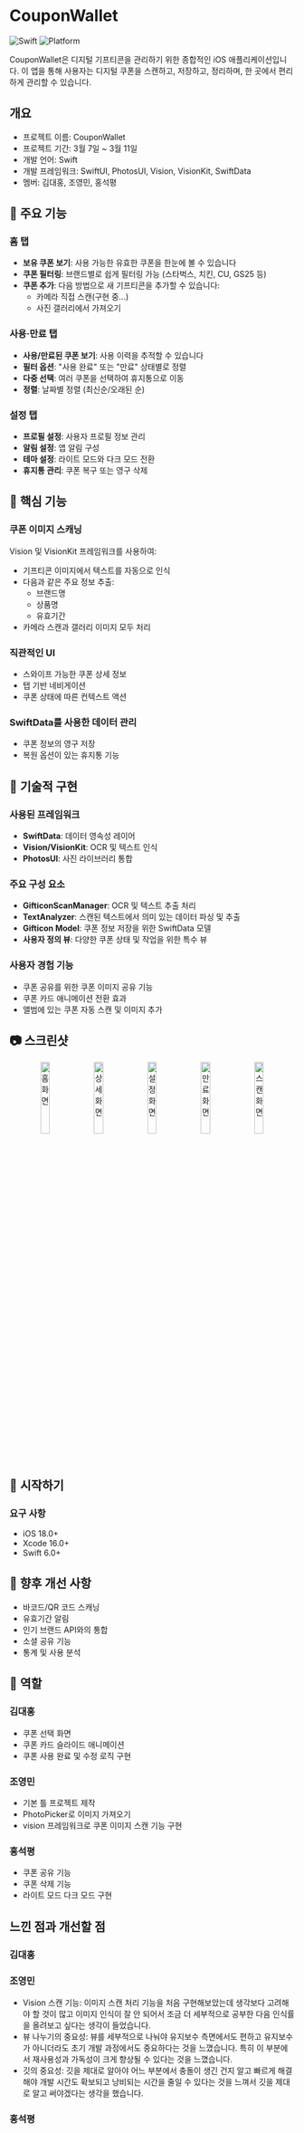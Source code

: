 # CouponWallet  
![Swift](https://img.shields.io/badge/Swift-6.0-F05138?logo=swift)
![Platform](https://img.shields.io/badge/Platforms-iOS%2018.0+-007AFF?logo=apple)

CouponWallet은 디지털 기프티콘을 관리하기 위한 종합적인 iOS 애플리케이션입니다. 이 앱을 통해 사용자는 디지털 쿠폰을 스캔하고, 저장하고, 정리하며, 한 곳에서 편리하게 관리할 수 있습니다.

## 개요

- 프로젝트 이름: CouponWallet
- 프로젝트 기간: 3월 7일 ~ 3월 11일
- 개발 언어: Swift
- 개발 프레임워크: SwiftUI, PhotosUI, Vision, VisionKit, SwiftData
- 멤버: 김대홍, 조영민, 홍석평

## 🌟 주요 기능
### 홈 탭
- **보유 쿠폰 보기**: 사용 가능한 유효한 쿠폰을 한눈에 볼 수 있습니다
- **쿠폰 필터링**: 브랜드별로 쉽게 필터링 가능 (스타벅스, 치킨, CU, GS25 등)
- **쿠폰 추가**: 다음 방법으로 새 기프티콘을 추가할 수 있습니다:
  - 카메라 직접 스캔(구현 중...)
  - 사진 갤러리에서 가져오기
### 사용·만료 탭
- **사용/만료된 쿠폰 보기**: 사용 이력을 추적할 수 있습니다
- **필터 옵션**: "사용 완료" 또는 "만료" 상태별로 정렬
- **다중 선택**: 여러 쿠폰을 선택하여 휴지통으로 이동
- **정렬**: 날짜별 정렬 (최신순/오래된 순)
### 설정 탭
- **프로필 설정**: 사용자 프로필 정보 관리
- **알림 설정**: 앱 알림 구성
- **테마 설정**: 라이트 모드와 다크 모드 전환
- **휴지통 관리**: 쿠폰 복구 또는 영구 삭제
## 📱 핵심 기능
### 쿠폰 이미지 스캐닝
Vision 및 VisionKit 프레임워크를 사용하여:
- 기프티콘 이미지에서 텍스트를 자동으로 인식
- 다음과 같은 주요 정보 추출:
  - 브랜드명
  - 상품명
  - 유효기간
- 카메라 스캔과 갤러리 이미지 모두 처리
  
### 직관적인 UI
- 스와이프 가능한 쿠폰 상세 정보
- 탭 기반 네비게이션
- 쿠폰 상태에 따른 컨텍스트 액션

### SwiftData를 사용한 데이터 관리
- 쿠폰 정보의 영구 저장
- 복원 옵션이 있는 휴지통 기능

## 🔧 기술적 구현
### 사용된 프레임워크
- **SwiftData**: 데이터 영속성 레이어
- **Vision/VisionKit**: OCR 및 텍스트 인식
- **PhotosUI**: 사진 라이브러리 통합
  
### 주요 구성 요소
- **GifticonScanManager**: OCR 및 텍스트 추출 처리
- **TextAnalyzer**: 스캔된 텍스트에서 의미 있는 데이터 파싱 및 추출
- **Gifticon Model**: 쿠폰 정보 저장을 위한 SwiftData 모델
- **사용자 정의 뷰**: 다양한 쿠폰 상태 및 작업을 위한 특수 뷰
  
### 사용자 경험 기능
- 쿠폰 공유를 위한 쿠폰 이미지 공유 기능
- 쿠폰 카드 애니메이션 전환 효과
- 앨범에 있는 쿠폰 자동 스캔 및 이미지 추가
  
## 📷 스크린샷
<p align="center">
  <img src="https://github.com/user-attachments/assets/8227419b-acc9-4d09-bd8e-f984d44caf57" width="18%" alt="홈 화면" />
  <img src="https://github.com/user-attachments/assets/a5f0a14f-c17f-4cc5-94ca-bcf3648cb1db" width="18%" alt="상세 화면" />
  <img src="https://github.com/user-attachments/assets/6a3bb6c2-3338-49a8-a477-66631edae118" width="18%" alt="설정 화면" />
  <img src="https://github.com/user-attachments/assets/45043c37-2600-4c86-ba5b-d154bf16db15" width="18%" alt="만료 화면" />
  <img src="https://github.com/user-attachments/assets/9a48daca-54cd-4295-bfd0-6ceea373557b" width="18%" alt="스캔 화면" />
</p>

## 🚀 시작하기
### 요구 사항
- iOS 18.0+
- Xcode 16.0+
- Swift 6.0+
  
## 🔮 향후 개선 사항
- 바코드/QR 코드 스캐닝
- 유효기간 알림
- 인기 브랜드 API와의 통합
- 소셜 공유 기능
- 통계 및 사용 분석

## 👥 역할

### 김대홍
- 쿠폰 선택 화면
- 쿠폰 카드 슬라이드 애니메이션
- 쿠폰 사용 완료 및 수정 로직 구현

### 조영민
- 기본 틀 프로젝트 제작
- PhotoPicker로 이미지 가져오기
- vision 프레임워크로 쿠폰 이미지 스캔 기능 구현

### 홍석평
- 쿠폰 공유 기능
- 쿠폰 삭제 기능
- 라이트 모드 다크 모드 구현

## 느낀 점과 개선할 점

### 김대홍

### 조영민
- Vision 스캔 기능: 이미지 스캔 처리 기능을 처음 구현해보았는데 생각보다 고려해야 할 것이 많고 이미지 인식이 잘 안 되어서 조금 더 세부적으로 공부한 다음 인식률을 올려보고 싶다는 생각이 들었습니다.
- 뷰 나누기의 중요성: 뷰를 세부적으로 나눠야 유지보수 측면에서도 편하고 유지보수가 아니더라도 초기 개발 과정에서도 중요하다는 것을 느꼈습니다. 특히 이 부분에서 재사용성과 가독성이 크게 향상될 수 있다는 것을 느꼈습니다.
- 깃의 중요성: 깃을 제대로 알아야 어느 부분에서 충돌이 생긴 건지 알고 빠르게 해결해야 개발 시간도 확보되고 낭비되는 시간을 줄일 수 있다는 것을 느껴서 깃을 제대로 알고 써야겠다는 생각을 했습니다.

### 홍석평
